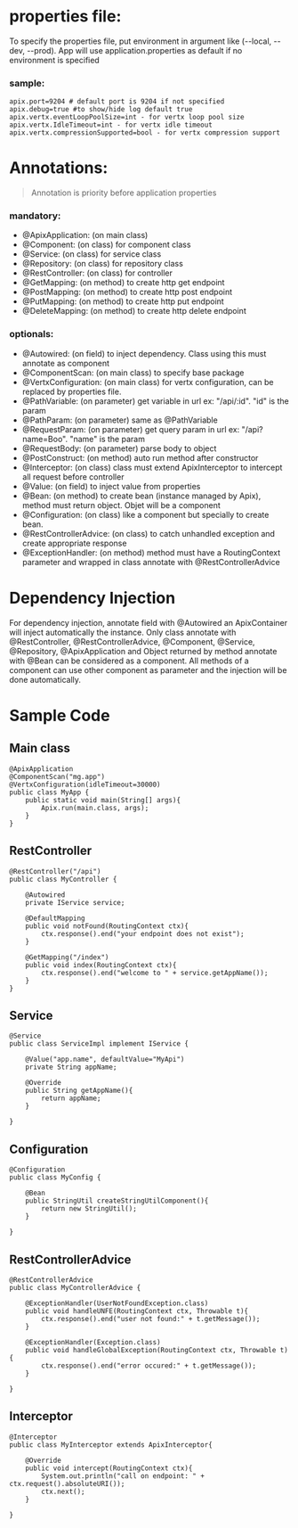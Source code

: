 # properties file:
 To specify the properties file, put environment in argument like (--local, --dev, --prod). App will use application.properties as default if no environment is specified
### sample:
````
apix.port=9204 # default port is 9204 if not specified
apix.debug=true #to show/hide log default true
apix.vertx.eventLoopPoolSize=int - for vertx loop pool size
apix.vertx.IdleTimeout=int - for vertx idle timeout
apix.vertx.compressionSupported=bool - for vertx compression support
````

# Annotations:
> Annotation is priority before application properties
### mandatory:
- @ApixApplication: (on main class)
- @Component: (on class) for component class
- @Service: (on class) for service class
- @Repository: (on class) for repository class
- @RestController: (on class) for controller
- @GetMapping: (on method) to create http get endpoint
- @PostMapping: (on method) to create http post endpoint
- @PutMapping: (on method) to create http put endpoint
- @DeleteMapping: (on method) to create http delete endpoint
### optionals:
- @Autowired: (on field) to inject dependency. Class using this must annotate as component
- @ComponentScan: (on main class) to specify base package
- @VertxConfiguration: (on main class) for vertx configuration, can be replaced by properties file.
- @PathVariable: (on parameter) get variable in url ex: "/api/:id". "id" is the param
- @PathParam: (on parameter) same as @PathVariable
- @RequestParam: (on parameter) get query param in url ex: "/api?name=Boo". "name" is the param
- @RequestBody: (on parameter) parse body to object
- @PostConstruct: (on method) auto run method after constructor
- @Interceptor: (on class) class must extend ApixInterceptor to intercept all request before controller
- @Value: (on field) to inject value from properties
- @Bean: (on method) to create bean (instance managed by Apix), method must return object. Objet will be a component
- @Configuration: (on class) like a component but specially to create bean.
- @RestControllerAdvice: (on class) to catch unhandled exception and create appropriate response
- @ExceptionHandler: (on method) method must have a RoutingContext parameter and wrapped in class annotate with @RestControllerAdvice

# Dependency Injection
 For dependency injection, annotate field with @Autowired an ApixContainer will inject automatically the instance.
 Only class annotate with @RestController, @RestControllerAdvice, @Component, @Service, @Repository, @ApixApplication and Object returned by method annotate with @Bean can be considered as a component.
 All methods of a component can use other component as parameter and the injection will be done automatically.
 

# Sample Code
## Main class

````
@ApixApplication
@ComponentScan("mg.app")
@VertxConfiguration(idleTimeout=30000)
public class MyApp {
    public static void main(String[] args){
        Apix.run(main.class, args);
    }
}
`````
## RestController

````
@RestController("/api")
public class MyController {
    
    @Autowired
    private IService service;

    @DefaultMapping
    public void notFound(RoutingContext ctx){
        ctx.response().end("your endpoint does not exist");
    }

    @GetMapping("/index")
    public void index(RoutingContext ctx){
        ctx.response().end("welcome to " + service.getAppName());
    }
}
````
## Service
````
@Service
public class ServiceImpl implement IService {
    
    @Value("app.name", defaultValue="MyApi")
    private String appName;

    @Override
    public String getAppName(){
        return appName;
    }
    
}
````
## Configuration
````
@Configuration
public class MyConfig {

    @Bean
    public StringUtil createStringUtilComponent(){
        return new StringUtil();
    }
    
}
````
## RestControllerAdvice
````
@RestControllerAdvice
public class MyControllerAdvice {

    @ExceptionHandler(UserNotFoundException.class)
    public void handleUNFE(RoutingContext ctx, Throwable t){
        ctx.response().end("user not found:" + t.getMessage());
    }
    
    @ExceptionHandler(Exception.class)
    public void handleGlobalException(RoutingContext ctx, Throwable t){
        ctx.response().end("error occured:" + t.getMessage());
    }
    
}
````
## Interceptor
````
@Interceptor
public class MyInterceptor extends ApixInterceptor{

    @Override
    public void intercept(RoutingContext ctx){
        System.out.println("call on endpoint: " + ctx.request().absoluteURI());
        ctx.next();
    }
    
}
````

